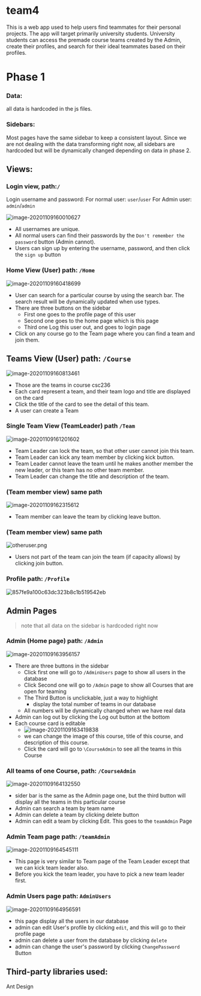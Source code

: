 # team4

This is a web app used to help users find teammates for their personal projects. The app will target primarily university students. University students can access the premade course teams created by the Admin, create their profiles, and search for their ideal teammates based on their profiles.

# Phase 1

### Data:

all data is hardcoded in the js files.

### Sidebars:

Most pages have the same sidebar to keep a consistent layout. Since we are not dealing with the data transforming right now, all sidebars are hardcoded but will be dynamically changed depending on data in phase 2.

## Views:

### Login view, path:`/`

Login username and password:
For normal user: `user`/`user`
For Admin user: `admin`/`admin`

![image-20201109160010627](README.assets/image-20201109160010627.png)

- All usernames are unique.
- All normal users can find their passwords by the `Don't remember the password` button (Admin cannot).
- Users can sign up by entering the username, password, and then click the `sign up` button

### Home View (User) path: `/Home`

![image-20201109160418699](README.assets/image-20201109160418699.png)

- User can search for a particular course by using the search bar. The search result will be dynamically updated when use types.
- There are three buttons on the sidebar
  - First one goes to the profile page of this user
  - Second one goes to the home page which is this page
  - Third one Log this user out, and goes to login page
- Click on any course go to the Team page where you can find a team and join them.

## Teams View (User) path: `/Course`

![image-20201109160813461](README.assets/image-20201109160813461.png)

- Those are the teams in course csc236
- Each card represent a team, and their team logo and title are displayed on the card
- Click the title of the card to see the detail of this team.
- A user can create a Team

### Single Team View (TeamLeader) path `/Team`

![image-20201109161201602](README.assets/image-20201109161201602.png)

- Team Leader can lock the team, so that other user cannot join this team.
- Team Leader can kick any team member by clicking kick button.
- Team Leader cannot leave the team until he makes another member the new leader, or this team has no other team member.
- Team Leader can change the title and description of the team.

### (Team member view) same path

![image-20201109162315612](README.assets/image-20201109162315612.png)

- Team member can leave the team by clicking leave button.

### (Team member view) same path

![otheruser.png](README.assets/otheruser.png)

- Users not part of the team can join the team (if capacity allows) by clicking join button.

### Profile path: `/Profile`

![857fe9a100c63dc323b8c1b519542eb](README.assets/857fe9a100c63dc323b8c1b519542eb-1604956912296.png)

## Admin Pages

> note that all data on the sidebar is hardcoded right now

### Admin (Home page) path: `/Admin`

![image-20201109163956157](README.assets/image-20201109163956157.png)

- There are three buttons in the sidebar
  - Click first one will go to `/AdminUsers` page to show all users in the database
  - Click Second one will go to `/Admin` page to show all Courses that are open for teaming
  - The Third Button is unclickable, just a way to highlight
    - display the total number of teams in our database
  - All numbers will be dynamically changed when we have real data
- Admin can log out by clicking the Log out button at the bottom
- Each course card is editable
  - ![image-20201109163419838](README.assets/image-20201109163419838.png)
  - we can change the image of this course, title of this course, and description of this course.
  - Click the card will go to `\CourseAdmin` to see all the teams in this Course

### All teams of one Course, path: `/CourseAdmin `

![image-20201109164132550](README.assets/image-20201109164132550.png)

- sider bar is the same as the Admin page one, but the third button will display all the teams in this particular course
- Admin can search a team by team name
- Admin can delete a team by clicking delete button
- Admin can edit a team by clicking Edit. This goes to the `teamAdmin` Page

### Admin Team page path: `/teamAdmin`

![image-20201109164545111](README.assets/image-20201109164545111.png)

- This page is very similar to Team page of the Team Leader except that we can kick team leader also.
- Before you kick the team leader, you have to pick a new team leader first.

### Admin Users page path: `AdminUsers`

![image-20201109164956591](README.assets/image-20201109164956591.png)

- this page display all the users in our database
- admin can edit User's profile by clicking `edit`, and this will go to their profile page
- admin can delete a user from the database by clicking `delete`
- admin can change the user's password by clicking `ChangePassword `Button

## Third-party libraries used:

Ant Design
